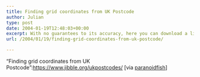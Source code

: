 ```yaml
---
title: Finding grid coordinates from UK Postcode
author: Julian
type: post
date: 2004-01-19T12:48:03+00:00
excerpt: With no guarantees to its accuracy, here you can download a list of UK postcode area codes and their grid coordinates.
url: /2004/01/19/finding-grid-coordinates-from-uk-postcode/

---
```

&#8220;Finding grid coordinates from UK Postcode&#8221;:https://www.jibble.org/ukpostcodes/ [via [paranoidfish][1]]

 [1]: https://www.paranoidfish.org/